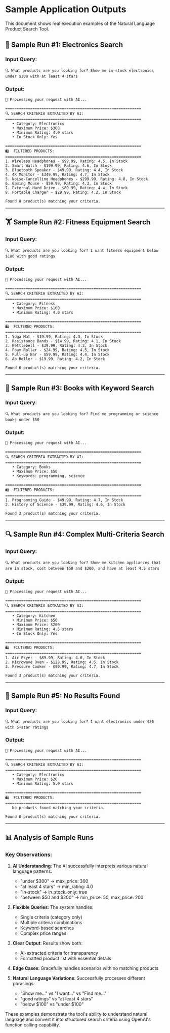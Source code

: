 # Sample Application Outputs

This document shows real execution examples of the Natural Language Product Search Tool.

## 🎯 Sample Run #1: Electronics Search

### Input Query:
```
🔍 What products are you looking for? Show me in-stock electronics under $300 with at least 4 stars
```

### Output:
```
🤖 Processing your request with AI...

============================================================
🔍 SEARCH CRITERIA EXTRACTED BY AI:
============================================================
   • Category: Electronics
   • Maximum Price: $300
   • Minimum Rating: 4.0 stars
   • In Stock Only: Yes

============================================================
🛍️  FILTERED PRODUCTS:
============================================================
1. Wireless Headphones - $99.99, Rating: 4.5, In Stock
2. Smart Watch - $199.99, Rating: 4.6, In Stock
3. Bluetooth Speaker - $49.99, Rating: 4.4, In Stock
4. 4K Monitor - $349.99, Rating: 4.7, In Stock
5. Noise-Cancelling Headphones - $299.99, Rating: 4.8, In Stock
6. Gaming Mouse - $59.99, Rating: 4.3, In Stock
7. External Hard Drive - $89.99, Rating: 4.4, In Stock
8. Portable Charger - $29.99, Rating: 4.2, In Stock

Found 8 product(s) matching your criteria.
```

---

## 🏋️ Sample Run #2: Fitness Equipment Search

### Input Query:
```
🔍 What products are you looking for? I want fitness equipment below $100 with good ratings
```

### Output:
```
🤖 Processing your request with AI...

============================================================
🔍 SEARCH CRITERIA EXTRACTED BY AI:
============================================================
   • Category: Fitness
   • Maximum Price: $100
   • Minimum Rating: 4.0 stars

============================================================
🛍️  FILTERED PRODUCTS:
============================================================
1. Yoga Mat - $19.99, Rating: 4.3, In Stock
2. Resistance Bands - $14.99, Rating: 4.1, In Stock
3. Kettlebell - $39.99, Rating: 4.3, In Stock
4. Foam Roller - $24.99, Rating: 4.5, In Stock
5. Pull-up Bar - $59.99, Rating: 4.4, In Stock
6. Ab Roller - $19.99, Rating: 4.2, In Stock

Found 6 product(s) matching your criteria.
```

---

## 📖 Sample Run #3: Books with Keyword Search

### Input Query:
```
🔍 What products are you looking for? Find me programming or science books under $50
```

### Output:
```
🤖 Processing your request with AI...

============================================================
🔍 SEARCH CRITERIA EXTRACTED BY AI:
============================================================
   • Category: Books
   • Maximum Price: $50
   • Keywords: programming, science

============================================================
🛍️  FILTERED PRODUCTS:
============================================================
1. Programming Guide - $49.99, Rating: 4.7, In Stock
2. History of Science - $39.99, Rating: 4.6, In Stock

Found 2 product(s) matching your criteria.
```

---

## 🔍 Sample Run #4: Complex Multi-Criteria Search

### Input Query:
```
🔍 What products are you looking for? Show me kitchen appliances that are in stock, cost between $50 and $200, and have at least 4.5 stars
```

### Output:
```
🤖 Processing your request with AI...

============================================================
🔍 SEARCH CRITERIA EXTRACTED BY AI:
============================================================
   • Category: Kitchen
   • Minimum Price: $50
   • Maximum Price: $200
   • Minimum Rating: 4.5 stars
   • In Stock Only: Yes

============================================================
🛍️  FILTERED PRODUCTS:
============================================================
1. Air Fryer - $89.99, Rating: 4.6, In Stock
2. Microwave Oven - $129.99, Rating: 4.5, In Stock
3. Pressure Cooker - $99.99, Rating: 4.7, In Stock

Found 3 product(s) matching your criteria.
```

---

## 🚫 Sample Run #5: No Results Found

### Input Query:
```
🔍 What products are you looking for? I want electronics under $20 with 5-star ratings
```

### Output:
```
🤖 Processing your request with AI...

============================================================
🔍 SEARCH CRITERIA EXTRACTED BY AI:
============================================================
   • Category: Electronics
   • Maximum Price: $20
   • Minimum Rating: 5.0 stars

============================================================
🛍️  FILTERED PRODUCTS:
============================================================
   No products found matching your criteria.

Found 0 product(s) matching your criteria.
```

---

## 📊 Analysis of Sample Runs

### Key Observations:

1. **AI Understanding**: The AI successfully interprets various natural language patterns:
   - "under $300" → max_price: 300
   - "at least 4 stars" → min_rating: 4.0
   - "in-stock" → in_stock_only: true
   - "between $50 and $200" → min_price: 50, max_price: 200

2. **Flexible Queries**: The system handles:
   - Single criteria (category only)
   - Multiple criteria combinations
   - Keyword-based searches
   - Complex price ranges

3. **Clear Output**: Results show both:
   - AI-extracted criteria for transparency
   - Formatted product list with essential details

4. **Edge Cases**: Gracefully handles scenarios with no matching products

5. **Natural Language Variations**: Successfully processes different phrasings:
   - "Show me..." vs "I want..." vs "Find me..."
   - "good ratings" vs "at least 4 stars"
   - "below $100" vs "under $100"

These examples demonstrate the tool's ability to understand natural language and convert it into structured search criteria using OpenAI's function calling capability. 
